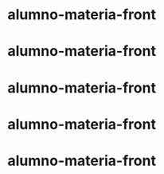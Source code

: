 # alumno-materia-front
# alumno-materia-front
# alumno-materia-front
# alumno-materia-front
# alumno-materia-front
